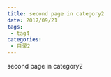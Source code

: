 ```yaml
---
title: second page in category2
date: 2017/09/21
tags:
 - tag4
categories:
 - 目录2
---
```


second page in category2